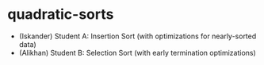 # quadratic-sorts
- (Iskander) Student A: Insertion Sort (with optimizations for nearly-sorted data)
- (Alikhan) Student B: Selection Sort (with early termination optimizations)
